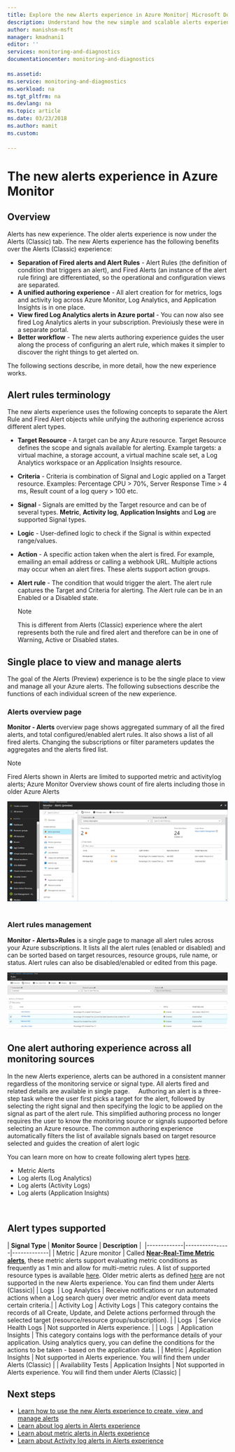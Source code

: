 ```yaml
---
title: Explore the new Alerts experience in Azure Monitor| Microsoft Docs
description: Understand how the new simple and scalable alerts experience in Azure makes authoring, viewing and managing alerts easier
author: manishsm-msft
manager: kmadnani1
editor: ''
services: monitoring-and-diagnostics
documentationcenter: monitoring-and-diagnostics

ms.assetid:
ms.service: monitoring-and-diagnostics
ms.workload: na
ms.tgt_pltfrm: na
ms.devlang: na
ms.topic: article
ms.date: 03/23/2018
ms.author: mamit
ms.custom:

---
```

# The new alerts experience in Azure Monitor

## Overview
Alerts has new experience. The older alerts experience is now under the Alerts (Classic) tab. The new Alerts experience has the following benefits over the Alerts (Classic) experience:

 - **Separation of Fired alerts and Alert Rules** - Alert Rules (the definition of condition that triggers an alert), and Fired Alerts (an instance of the alert rule firing) are differentiated, so the operational and configuration views are separated.
 - **A unified authoring experience**  - All alert creation for for metrics, logs and activity log across Azure Monitor, Log Analytics, and Application Insights is in one place. 
 - **View fired Log Analytics alerts in Azure portal** - You can now also see fired Log Analytics alerts in your subscription. Previoiusly these were in a separate portal. 
 - **Better workflow** - The new alerts authoring experience guides the user along the process of configuring an alert rule, which makes it simpler to discover the right things to get alerted on.
 

The following sections describe, in more detail, how the new experience works.

## Alert rules terminology
The new alerts experience uses the following concepts to separate the Alert Rule and Fired Alert objects while unifying the authoring experience across different alert types.

- **Target Resource** - A target can be any Azure resource. Target Resource defines the scope and signals available for alerting. Example targets: a virtual machine, a storage account, a virtual machine scale set, a Log Analytics workspace or an Application Insights resource.

- **Criteria** - Criteria is combination of Signal and Logic applied on a Target resource. Examples: Percentage CPU > 70%, Server Response Time > 4 ms, Result count of a log query > 100 etc. 

- **Signal** - Signals are emitted by the Target resource and can be of several types. **Metric**, **Activity log**, **Application Insights** and **Log** are supported Signal types.

- **Logic** - User-defined logic to check if the Signal is within expected range/values.  
 
- **Action** - A specific action taken when the alert is fired. For example, emailing an email address or calling a webhook URL. Multiple actions may occur when an alert fires. These alerts support action groups.  
 
- **Alert rule** - The condition that would trigger the alert. The alert rule captures the Target and Criteria for alerting. The Alert rule can be in an Enabled or a Disabled state.
 
    > [!NOTE]
    > This is different from Alerts (Classic) experience where the alert represents both the rule and fired alert and therefore can be in one of Warning, Active or Disabled states.
    >

## Single place to view and manage alerts
The goal of the Alerts (Preview) experience is to be the single place to view and manage all your Azure alerts. The following subsections describe the functions of each individual screen of the new experience.

### Alerts overview page
**Monitor - Alerts** overview page shows aggregated summary of all the fired alerts, and total configured/enabled alert rules. It also shows a list of all fired alerts. Changing the subscriptions or filter parameters updates the aggregates and the alerts fired list.

> [!NOTE]
> Fired Alerts shown in Alerts are limited to supported metric and activitylog alerts; Azure Monitor Overview shows count of fire alerts including those in older Azure Alerts

 ![alerts-overview](./media/monitoring-overview-unified/alerts-preview-overview.png) 

### Alert rules management
**Monitor - Alerts>Rules** is a single page to manage all alert rules across your Azure subscriptions. It lists all the alert rules (enabled or disabled) and can be sorted based on target resources, resource groups, rule name, or status. Alert rules can also be disabled/enabled or edited from this page.  

 ![alerts-rules](./media/monitoring-overview-unified/alerts-preview-rules.png)


## One alert authoring experience across all monitoring sources
In the new Alerts experience, alerts can be authored in a consistent manner regardless of the monitoring service or signal type. All alerts fired and related details are available in single page.  
 
Authoring an alert is a three-step task where the user first picks a target for the alert, followed by selecting the right signal and then specifying the logic to be applied on the signal as part of the alert rule. This simplified authoring process no longer requires the user to know the monitoring source or signals supported before selecting an Azure resource. The common authoring experience automatically filters the list of available signals based on target resource selected and guides the creation of alert logic

You can learn more on how to create following alert types [here](monitor-alerts-unified-usage.md).
- Metric Alerts
- Log alerts (Log Analytics)
- Log alerts (Activity Logs)
- Log alerts (Application Insights)

 

## Alert types supported


| **Signal Type** | **Monitor Source** | **Description** | 
|-------------|----------------|-------------|
| Metric | Azure monitor | Called [**Near-Real-Time Metric alerts**](monitoring-near-real-time-metric-alerts.md), these metric alerts support evaluating metric conditions as frequently as 1 min and allow for multi-metric rules. A list of supported resource types is available [here](monitoring-near-real-time-metric-alerts.md#metrics-and-dimensions-supported). Older metric alerts as defined [here](monitoring-overview-alerts.md#alerts-in-different-azure-services) are not supported in the new Alerts experience. You can find them under Alerts (Classic)|
| Logs  | Log Analytics | Receive notifications or run automated actions when a Log search query over metric and/or event data meets certain criteria.|
| Activity Log | Activity Logs | This category contains the records of all Create, Update, and Delete actions performed through the selected target (resource/resource group/subscription). |
| Logs  | Service Health Logs | Not supported in Alerts experience.   |
| Logs  | Application Insights | This category contains logs with the performance details of your application. Using analytics query, you can define the conditions for the actions to be taken - based on the application data. |
| Metric | Application Insights | Not supported in Alerts experience. You will find them under Alerts (Classic) |
| Availability Tests | Application Insights | Not supported in Alerts experience. You will find them under Alerts (Classic) |


## Next steps
- [Learn how to use the new Alerts experience to create, view, and manage alerts](monitor-alerts-unified-usage.md)
- [Learn about log alerts in Alerts experience](monitor-alerts-unified-log.md)
- [Learn about metric alerts in Alerts experience](monitoring-near-real-time-metric-alerts.md)
- [Learn about Activity log alerts in Alerts experience](monitoring-activity-log-alerts-new-experience.md)
